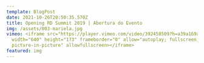 ```yaml
---
template: BlogPost
date: 2021-10-26T20:50:35.570Z
title: Opening RD Summit 2019 | Abertura do Evento
img: /assets/003-mariela.jpg
vimeo: <iframe src="https://player.vimeo.com/video/392458509?h=a39a169a8c"
  width="640" height="173" frameborder="0" allow="autoplay; fullscreen;
  picture-in-picture" allowfullscreen></iframe>
featured: img
---
```


